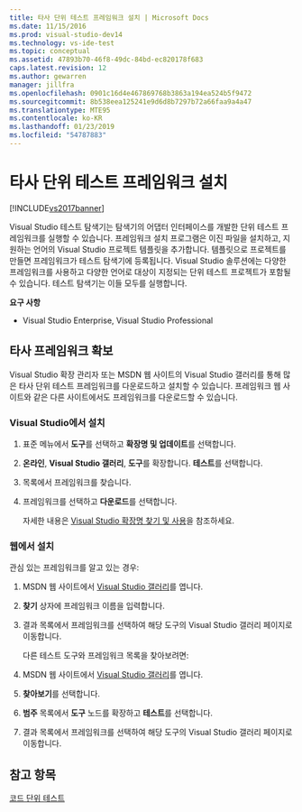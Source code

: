 ```yaml
---
title: 타사 단위 테스트 프레임워크 설치 | Microsoft Docs
ms.date: 11/15/2016
ms.prod: visual-studio-dev14
ms.technology: vs-ide-test
ms.topic: conceptual
ms.assetid: 47893b70-46f8-49dc-84bd-ec820178f683
caps.latest.revision: 12
ms.author: gewarren
manager: jillfra
ms.openlocfilehash: 0901c16d4e467869768b3863a194ea524b5f9472
ms.sourcegitcommit: 8b538eea125241e9d6d8b7297b72a66faa9a4a47
ms.translationtype: MTE95
ms.contentlocale: ko-KR
ms.lasthandoff: 01/23/2019
ms.locfileid: "54787883"
---
```

# <a name="install-third-party-unit-test-frameworks"></a>타사 단위 테스트 프레임워크 설치
[!INCLUDE[vs2017banner](../includes/vs2017banner.md)]

Visual Studio 테스트 탐색기는 탐색기의 어댑터 인터페이스를 개발한 단위 테스트 프레임워크를 실행할 수 있습니다. 프레임워크 설치 프로그램은 이진 파일을 설치하고, 지원하는 언어의 Visual Studio 프로젝트 템플릿을 추가합니다. 템플릿으로 프로젝트를 만들면 프레임워크가 테스트 탐색기에 등록됩니다. Visual Studio 솔루션에는 다양한 프레임워크를 사용하고 다양한 언어로 대상이 지정되는 단위 테스트 프로젝트가 포함될 수 있습니다. 테스트 탐색기는 이들 모두를 실행합니다.  
  
 **요구 사항**  
  
-   Visual Studio Enterprise, Visual Studio Professional  
  
## <a name="acquiring-third-party-frameworks"></a>타사 프레임워크 확보  
 Visual Studio 확장 관리자 또는 MSDN 웹 사이트의 Visual Studio 갤러리를 통해 많은 타사 단위 테스트 프레임워크를 다운로드하고 설치할 수 있습니다. 프레임워크 웹 사이트와 같은 다른 사이트에서도 프레임워크를 다운로드할 수 있습니다.  
  
### <a name="installing-from-visual-studio"></a>Visual Studio에서 설치  
  
1. 표준 메뉴에서 **도구**를 선택하고 **확장명 및 업데이트**를 선택합니다.  
  
2. **온라인**, **Visual Studio 갤러리**, **도구**를 확장합니다. **테스트**를 선택합니다.  
  
3. 목록에서 프레임워크를 찾습니다.  
  
4. 프레임워크를 선택하고 **다운로드**를 선택합니다.  
  
   자세한 내용은 [Visual Studio 확장명 찾기 및 사용](../ide/finding-and-using-visual-studio-extensions.md)을 참조하세요.  
  
### <a name="installing-from-the-web"></a>웹에서 설치  
 관심 있는 프레임워크를 알고 있는 경우:  
  
1. MSDN 웹 사이트에서 [Visual Studio 갤러리](http://go.microsoft.com/fwlink/?LinkId=236267)를 엽니다.  
  
2. **찾기** 상자에 프레임워크 이름을 입력합니다.  
  
3. 결과 목록에서 프레임워크를 선택하여 해당 도구의 Visual Studio 갤러리 페이지로 이동합니다.  
  
   다른 테스트 도구와 프레임워크 목록을 찾아보려면:  
  
4. MSDN 웹 사이트에서 [Visual Studio 갤러리](http://go.microsoft.com/fwlink/?LinkId=236267)를 엽니다.  
  
5. **찾아보기**를 선택합니다.  
  
6. **범주** 목록에서 **도구** 노드를 확장하고 **테스트**를 선택합니다.  
  
7. 결과 목록에서 프레임워크를 선택하여 해당 도구의 Visual Studio 갤러리 페이지로 이동합니다.  
  
## <a name="see-also"></a>참고 항목  
 [코드 단위 테스트](../test/unit-test-your-code.md)
